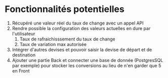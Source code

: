 # Fonctionnalités potentielles
1. Récupéré une valeur réel du taux de change avec un appel API
2. Rendre possible la configuration des valeurs actuelles en dure par l'utilisateur
   1. Taux de rafraichisssement du taux de change
   2. Taux de variation max autorisée
3. Intégrer d'autres devises et pouvoir saisir la devise de départ et de destination
4. Ajouter une partie Back et connecter une base de donnée (PostgresSQL par exemple) pour stocker les conversions au lieu de n'en garder que 5 en Front 
